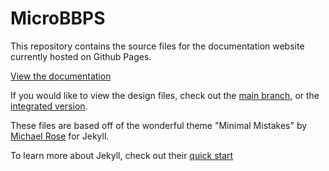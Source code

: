 # MicroBBPS
This repository contains the source files for the documentation website currently hosted on Github Pages.

[View the documentation](https://stasiselectronics.github.io/MicroBBPS/)

If you would like to view the design files, check out the [main branch](https://github.com/stasiselectronics/MicroBBPS), or the [integrated version](https://github.com/stasiselectronics/MicroBBPS/tree/variant-integrated).

These files are based off of the wonderful theme "Minimal Mistakes" by [Michael Rose](https://mmistakes.github.io/minimal-mistakes/) for Jekyll.

To learn more about Jekyll, check out their [quick start](https://jekyllrb.com/docs/)
